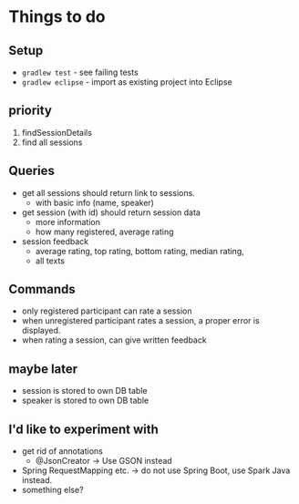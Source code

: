 # Things to do

## Setup

 * `gradlew test` - see failing tests
 * `gradlew eclipse` - import as existing project into Eclipse

## priority

 1) findSessionDetails
 2) find all sessions

## Queries

 * get all sessions should return link to sessions.
     * with basic info (name, speaker)
 * get session (with id) should return session data
     * more information
     * how many registered, average rating
 * session feedback
     * average rating, top rating, bottom rating, median rating,
     * all texts
 
## Commands

 * only registered participant can rate a session
 * when unregistered participant rates a session, 
   a proper error is displayed.
 * when rating a session, can give written feedback
 
## maybe later

 * session is stored to own DB table
 * speaker is stored to own DB table

## I'd like to experiment with

 * get rid of annotations
     * @JsonCreator -> Use GSON instead
 * Spring RequestMapping etc. -> do not use Spring Boot, 
   use Spark Java instead.
 * something else?
